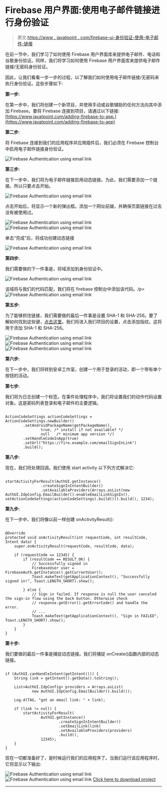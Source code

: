 # Firebase 用户界面:使用电子邮件链接进行身份验证

> 原文:[https://www . javatpoint . com/firebase-ui-身份验证-使用-电子邮件-链接](https://www.javatpoint.com/firebase-ui-authentication-using-email-link)

在前一节中，我们学习了如何使用 Firebase 用户界面库来提供电子邮件、电话和谷歌身份验证。同样，我们将学习如何使用 Firebase 用户界面库来提供电子邮件链接/无密码身份验证。

因此，让我们看看一步一步的过程，以了解我们如何使用电子邮件链接/无密码来执行身份验证。这些步骤如下:

**第一步:**

在第一步中，我们将创建一个新项目，并使用手动或谷歌辅助的任何方法向其中添加 Firebase。要将 Firebase 连接到项目，请通过以下链接:[https://www.javatpoint.com/adding-firebase-to-app.](https://www.javatpoint.com/adding-firebase-to-app)

**第二步:**

将 Firebase 连接到我们的应用程序并应用插件后，我们必须在 Firebase 控制台中启用电子邮件链接身份验证。

![Firebase Authentication using email link](../Images/c37e5c68d492daba6a7eb1fefb60d706.png)

**第三步:**

在下一步中，我们将为电子邮件链接启用动态链接。为此，我们需要添加一个链接。所以只要点击开始。

![Firebase Authentication using email link](../Images/2bb83daa1a84bdbc837cb6e1793e6636.png)

点击开始后，将显示一个新的弹出框。添加一个网址前缀，并确保页面链接在过去没有被使用过。

![Firebase Authentication using email link](../Images/f1a0694c15646467bada07099663c104.png)
![Firebase Authentication using email link](../Images/6b49176a3bff513dbf7e09415df1d309.png)

单击“完成”后，将成功创建动态链接

![Firebase Authentication using email link](../Images/b0fb69f3d34c215da2d9f1579b664392.png)

**第四步:**

我们需要做的下一件事是，将域添加到身份验证中。

![Firebase Authentication using email link](../Images/9496ba45de529e59a8f4962683fe5e50.png)

该域将与我们的代码匹配，我们将在 firebase 控制台中添加该代码。/p> ![Firebase Authentication using email link](../Images/3e515bfc53684cf3a0c84c03d397be72.png)

**第五步:**

为了能够抓住链接，我们需要做的最后一件事是设置 SHA-1 和 SHA-256。要了解如何找到这些键，[点击这里](https://www.javatpoint.com/adding-firebase-to-app)。我们将进入我们项目的设置，点击添加指纹。这将用于添加 SHA-1 和 SHA-256。

![Firebase Authentication using email link](../Images/38e272167549444c3d9b6811d9cb05d8.png)
![Firebase Authentication using email link](../Images/13337131c9fe7e17d2c6a7db132a54a8.png)
![Firebase Authentication using email link](../Images/da2dbc7a469955cf740dc532333438e8.png)

**第六步:**

在下一步中，我们将转到安卓工作室，创建一个用于登录的活动，即一个带有单个按钮的活动。

**第七步:**

我们将为日志创建一个标签。在事件处理程序中，我们将设置我们的动作代码设置对象。这是密码列表登录和电子邮件的主要逻辑。

```

ActionCodeSettings actionCodeSettings = ActionCodeSettings.newBuilder()
        .setAndroidPackageName(getPackageName(),
                true, /* install if not available? */
                null   /* minimum app version */)
        .setHandleCodeInApp(true)
        .setUrl("https://fire.example.com/emailSignInLink")
        .build();

```

**第八步:**

现在，我们将处理回调。我们使用 start activity 以下列方式解决它:

```

startActivityForResult(AuthUI.getInstance()
                .createSignInIntentBuilder()
                .setAvailableProviders(Arrays.asList(new      AuthUI.IdpConfig.EmailBuilder().enableEmailLinkSignIn().
setActionCodeSettings(actionCodeSettings).build())).build(), 1234);

```

**第九步:**

在下一步中，我们将像以前一样创建 onActivityResult():

```

@Override
protected void onActivityResult(int requestCode, int resultCode, Intent data) {
    super.onActivityResult(requestCode, resultCode, data);

    if (requestCode == 12345) {
        if (resultCode == RESULT_OK) {
            // Successfully signed in
            FirebaseUser user = FirebaseAuth.getInstance().getCurrentUser();
            Toast.makeText(getApplicationContext(), "Successfully signed in!", Toast.LENGTH_SHORT).show();

        } else {
            // Sign in failed. If response is null the user canceled the sign-in flow using the back button. Otherwise check
            // response.getError().getErrorCode() and handle the error.
            // ...
            Toast.makeText(getApplicationContext(), "Sign in FAILED", Toast.LENGTH_SHORT).show();
        }
    }
}

```

**第十步:**

我们要做的最后一件事是捕捉动态链接。我们将捕捉 onCreate()函数内部的动态链接。

```

if (AuthUI.canHandleIntent(getIntent())) {
    String link = getIntent().getData().toString();

    List<AuthUI.IdpConfig> providers = Arrays.asList(
            new AuthUI.IdpConfig.EmailBuilder().build());

    Log.d(TAG, "got an email link: " + link);

    if (link != null) {
        startActivityForResult(
                AuthUI.getInstance()
                        .createSignInIntentBuilder()
                        .setEmailLink(link)
                        .setAvailableProviders(providers)
                        .build(),
                12345);
    }
}

```

现在一切都准备好了，是时候运行我们的应用程序了。当我们运行该应用程序时，它将显示以下输出:

![Firebase Authentication using email link](../Images/e91baf334c1d524d196e252ffbfca151.png)
![Firebase Authentication using email link](../Images/2278a6ca9f4beadc1c7891d66c535883.png)
[Click here to download project](https://static.javatpoint.com/tutorial/firebase/download/FirebaseUIExample2.zip)

* * *